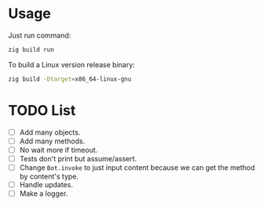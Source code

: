 # Usage

Just run command:

```sh
zig build run
```

To build a Linux version release binary:

```sh
zig build -Dtarget=x86_64-linux-gnu
```

# TODO List

- [ ] Add many objects.
- [ ] Add many methods.
- [ ] No wait more if timeout.
- [ ] Tests don't print but assume/assert.
- [ ] Change `Bot.invoke` to just input content because we can get the method by content's type.
- [ ] Handle updates.
- [ ] Make a logger.
